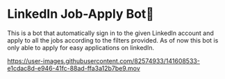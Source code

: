 # LinkedIn Job-Apply Bot🤖
This is a bot that automatically sign in to the given LinkedIn account and apply to all the jobs according to the filters provided. As of now this bot is only able to apply for easy applications on linkedIn.




https://user-images.githubusercontent.com/82574933/141608533-e1cdac8d-e946-41fc-88ad-ffa3a12b7be9.mov



